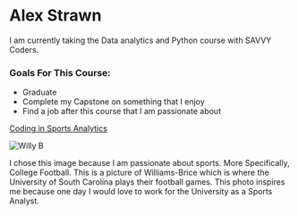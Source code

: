 # Alex Strawn
I am currently taking the Data analytics and Python course with SAVVY Coders.

### Goals For This Course:

* Graduate
* Complete my Capstone on something that I enjoy
* Find a job after this course that I am passionate about

[Coding in Sports Analytics](https://www.brendankent.com/blog/coding-for-sports-analytics-resources-to-get-started)

![Willy B](https://github.com/AlexStrawn/Homework/assets/117862664/121702bd-b285-46d4-aff7-cf38a595abe1)

I chose this image because I am passionate about sports. More Specifically, College Football. This is a picture of Williams-Brice which is where the University of South Carolina plays their football games. This photo inspires me because one day I would love to work for the University as a Sports Analyst.
